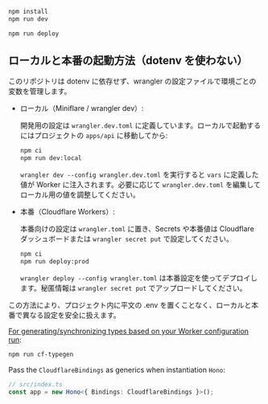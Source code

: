 ```txt
npm install
npm run dev
```

```txt
npm run deploy
```

## ローカルと本番の起動方法（dotenv を使わない）

このリポジトリは dotenv に依存せず、wrangler
の設定ファイルで環境ごとの変数を管理します。

- ローカル（Miniflare / wrangler dev）:

  開発用の設定は `wrangler.dev.toml`
  に定義しています。ローカルで起動するにはプロジェクトの `apps/api`
  に移動してから:

  ```bash
  npm ci
  npm run dev:local
  ```

  `wrangler dev --config wrangler.dev.toml` を実行すると `vars` に定義した値が
  Worker に注入されます。必要に応じて `wrangler.dev.toml`
  を編集してローカル用の値を調整してください。

- 本番（Cloudflare Workers）:

  本番向けの設定は `wrangler.toml` に置き、Secrets や本番値は Cloudflare
  ダッシュボードまたは `wrangler secret put` で設定してください。

  ```bash
  npm ci
  npm run deploy:prod
  ```

  `wrangler deploy --config wrangler.toml`
  は本番設定を使ってデプロイします。秘匿情報は `wrangler secret put`
  でアップロードしてください。

この方法により、プロジェクト内に平文の .env
を置くことなく、ローカルと本番で異なる設定を安全に扱えます。

[For generating/synchronizing types based on your Worker configuration run](https://developers.cloudflare.com/workers/wrangler/commands/#types):

```txt
npm run cf-typegen
```

Pass the `CloudflareBindings` as generics when instantiation `Hono`:

```ts
// src/index.ts
const app = new Hono<{ Bindings: CloudflareBindings }>();
```

